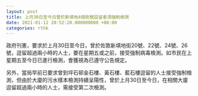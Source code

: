 ```yaml
---
layout: post
title: 上月30日至今日曾於新填地4個街號逗留者須強制檢測
date: 2021-01-12 20:52:20.000000000 +08:00
categories: rthk
---
```


政府刊憲，要求於上月30日至今日，曾於佐敦新填地街20號、22號、24號、26號，逗留超過兩小時的人士，要在星期五或之前，接受強制病毒檢測。如市民在上星期五至今日已進行檢測，會獲視為已遵守公告規定。

另外，當局早前已要求曾到坪石邨金石樓、黃石樓、藍石樓逗留的人士接受強制檢測，但由於大廈的污水樣本檢測持續呈陽性，曾於上月30日至今日，在相關大廈逗留超過兩小時的人士，需接受第二次檢測。
